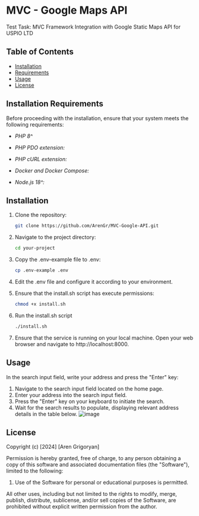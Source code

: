 # MVC - Google Maps API

Test Task: MVC Framework Integration with Google Static Maps API for USPIO LTD

## Table of Contents

- [Installation](#installation)
- [Requirements](#requirements)
- [Usage](#usage)
- [License](#license)

## Installation Requirements

Before proceeding with the installation, ensure that your system meets the following requirements:

- *PHP 8^*

- *PHP PDO extension:*

- *PHP cURL extension:*

- *Docker and Docker Compose:*

- *Node.js 18^:*


## Installation

1. Clone the repository:

   ```bash
   git clone https://github.com/ArenGr/MVC-Google-API.git
    ```
2. Navigate to the project directory:

   ```bash
   cd your-project
   ```

3. Copy the .env-example file to .env:

   ```bash
   cp .env-example .env
   ```

4. Edit the .env file and configure it according to your environment.
5. Ensure that the install.sh script has execute permissions:
   ```bash
   chmod +x install.sh
   ```
6. Run the install.sh script
   ```bash
   ./install.sh
   ```
7. Ensure that the service is running on your local machine.
   Open your web browser and navigate to http://localhost:8000.

## Usage

In the search input field, write your address and press the "Enter" key:

1. Navigate to the search input field located on the home page.
2. Enter your address into the search input field.
3. Press the "Enter" key on your keyboard to initiate the search.
4. Wait for the search results to populate, displaying relevant address details in the table below.
   ![image](https://github.com/ArenGr/MVC-Google-API/assets/47744223/5c6921f4-dc37-4bdc-a333-2685877e0e56)


## License

Copyright (c) [2024] [Aren Grigoryan]

Permission is hereby granted, free of charge, to any person obtaining a copy
of this software and associated documentation files (the "Software"), limited to the following:

1. Use of the Software for personal or educational purposes is permitted.

All other uses, including but not limited to the rights to modify, merge, publish, distribute, sublicense, and/or sell copies of the Software, are prohibited without explicit written permission from the author.
